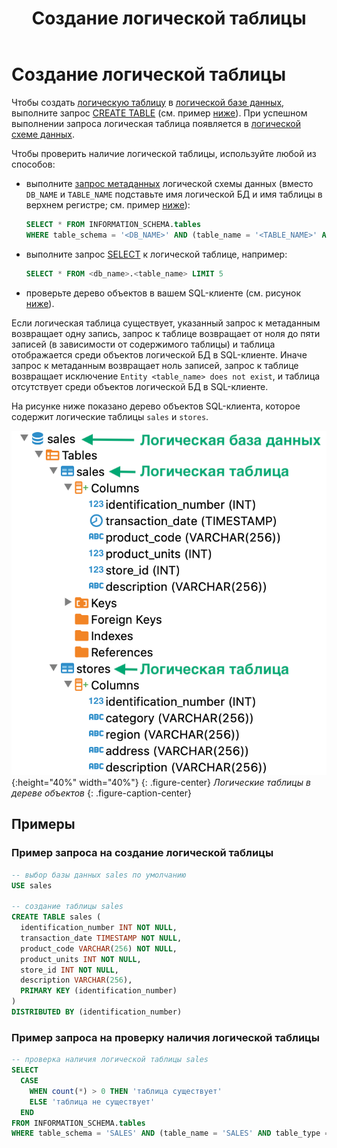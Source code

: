 ﻿---
layout: default
title: Создание логической таблицы
nav_order: 3
parent: Управление схемой данных
grand_parent: Работа с системой
has_children: false
---

# Создание логической таблицы

Чтобы создать [логическую таблицу](../../../Обзор_понятий_компонентов_и_связей/Основные_понятия/Логическая_таблица/Логическая_таблица.md) 
в [логической базе данных](../../../Обзор_понятий_компонентов_и_связей/Основные_понятия/Логическая_база_данных/Логическая_база_данных.md), 
выполните запрос [CREATE TABLE](../../../Справочная_информация/Запросы_SQLplus/CREATE_TABLE/CREATE_TABLE.md) 
(см. пример [ниже](#пример-запроса-на-создание-логической-таблицы)). При успешном выполнении запроса логическая таблица появляется в 
[логической схеме данных](../../../Обзор_понятий_компонентов_и_связей/Основные_понятия/Логическая_схема_данных/Логическая_схема_данных.md).

Чтобы проверить наличие логической таблицы, используйте любой из способов:
*   выполните [запрос метаданных](../Запрос_метаданных_логической_схемы/Запрос_метаданных_логической_схемы.md) 
    логической схемы данных (вместо `DB_NAME` и `TABLE_NAME` подставьте имя логической БД и имя
    таблицы в верхнем регистре; см. пример [ниже](#пример-запроса-на-проверку-наличия-логической-таблицы)):
    ```sql
    SELECT * FROM INFORMATION_SCHEMA.tables
    WHERE table_schema = '<DB_NAME>' AND (table_name = '<TABLE_NAME>' AND table_type = 'BASE TABLE')
    ```
*   выполните запрос [SELECT](../../../Справочная_информация/Запросы_SQLplus/SELECT/SELECT.md) к логической 
    таблице, например:
    ```sql
    SELECT * FROM <db_name>.<table_name> LIMIT 5
    ```
*   проверьте дерево объектов в вашем SQL-клиенте (см. рисунок [ниже](#img_table_in_object_tree)).

Если логическая таблица существует, указанный запрос к метаданным возвращает одну запись, запрос к таблице 
возвращает от ноля до пяти записей (в зависимости от содержимого таблицы) и таблица отображается среди 
объектов логической БД в SQL-клиенте. Иначе запрос к метаданным возвращает ноль записей, запрос к таблице 
возвращает исключение `Entity <table_name> does not exist`, и таблица отсутствует среди объектов логической БД
в SQL-клиенте.

На рисунке ниже показано дерево объектов SQL-клиента, которое содержит логические таблицы `sales` и `stores`.

<a id="img_table_in_object_tree"></a>
![](Логическая_таблица.png){:height="40%" width="40%"}
{: .figure-center}
*Логические таблицы в дереве объектов*
{: .figure-caption-center}

## Примеры

### Пример запроса на создание логической таблицы

```sql
-- выбор базы данных sales по умолчанию
USE sales

-- создание таблицы sales
CREATE TABLE sales (
  identification_number INT NOT NULL,
  transaction_date TIMESTAMP NOT NULL,
  product_code VARCHAR(256) NOT NULL,
  product_units INT NOT NULL,
  store_id INT NOT NULL,
  description VARCHAR(256),
  PRIMARY KEY (identification_number)
)
DISTRIBUTED BY (identification_number)
```

### Пример запроса на проверку наличия логической таблицы

```sql
-- проверка наличия логической таблицы sales
SELECT
  CASE
    WHEN count(*) > 0 THEN 'таблица существует'
    ELSE 'таблица не существует'
  END
FROM INFORMATION_SCHEMA.tables
WHERE table_schema = 'SALES' AND (table_name = 'SALES' AND table_type = 'BASE TABLE')
```